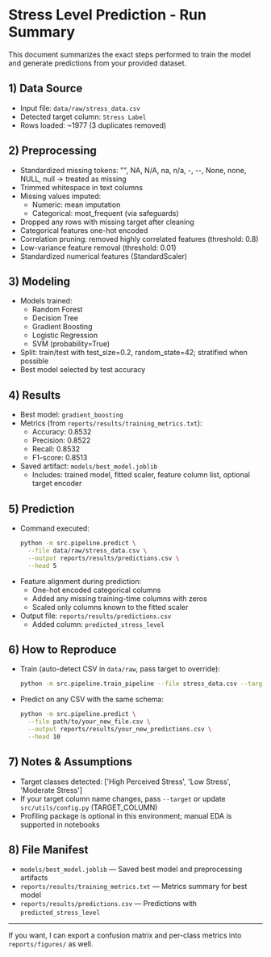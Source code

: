 # Stress Level Prediction - Run Summary

This document summarizes the exact steps performed to train the model and generate predictions from your provided dataset.

## 1) Data Source
- Input file: `data/raw/stress_data.csv`
- Detected target column: `Stress Label`
- Rows loaded: ~1977 (3 duplicates removed)

## 2) Preprocessing
- Standardized missing tokens: "", NA, N/A, na, n/a, -, --, None, none, NULL, null → treated as missing
- Trimmed whitespace in text columns
- Missing values imputed:
  - Numeric: mean imputation
  - Categorical: most_frequent (via safeguards)
- Dropped any rows with missing target after cleaning
- Categorical features one-hot encoded
- Correlation pruning: removed highly correlated features (threshold: 0.8)
- Low-variance feature removal (threshold: 0.01)
- Standardized numerical features (StandardScaler)

## 3) Modeling
- Models trained:
  - Random Forest
  - Decision Tree
  - Gradient Boosting
  - Logistic Regression
  - SVM (probability=True)
- Split: train/test with test_size=0.2, random_state=42; stratified when possible
- Best model selected by test accuracy

## 4) Results
- Best model: `gradient_boosting`
- Metrics (from `reports/results/training_metrics.txt`):
  - Accuracy: 0.8532
  - Precision: 0.8522
  - Recall: 0.8532
  - F1-score: 0.8513
- Saved artifact: `models/best_model.joblib`
  - Includes: trained model, fitted scaler, feature column list, optional target encoder

## 5) Prediction
- Command executed:
  ```bash
  python -m src.pipeline.predict \
    --file data/raw/stress_data.csv \
    --output reports/results/predictions.csv \
    --head 5
  ```
- Feature alignment during prediction:
  - One-hot encoded categorical columns
  - Added any missing training-time columns with zeros
  - Scaled only columns known to the fitted scaler
- Output file: `reports/results/predictions.csv`
  - Added column: `predicted_stress_level`

## 6) How to Reproduce
- Train (auto-detect CSV in `data/raw`, pass target to override):
  ```bash
  python -m src.pipeline.train_pipeline --file stress_data.csv --target "Stress Label"
  ```
- Predict on any CSV with the same schema:
  ```bash
  python -m src.pipeline.predict \
    --file path/to/your_new_file.csv \
    --output reports/results/your_new_predictions.csv \
    --head 10
  ```

## 7) Notes & Assumptions
- Target classes detected: ['High Perceived Stress', 'Low Stress', 'Moderate Stress']
- If your target column name changes, pass `--target` or update `src/utils/config.py` (TARGET_COLUMN)
- Profiling package is optional in this environment; manual EDA is supported in notebooks

## 8) File Manifest
- `models/best_model.joblib` — Saved best model and preprocessing artifacts
- `reports/results/training_metrics.txt` — Metrics summary for best model
- `reports/results/predictions.csv` — Predictions with `predicted_stress_level`

---
If you want, I can export a confusion matrix and per-class metrics into `reports/figures/` as well.
